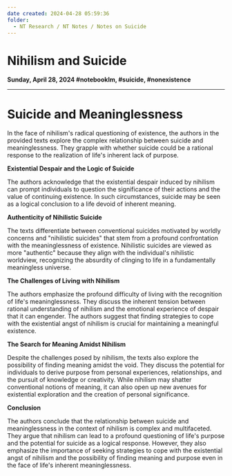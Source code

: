 ```yaml
---
date created: 2024-04-28 05:59:36
folder:
  - NT Research / NT Notes / Notes on Suicide
---
```


# **Nihilism and Suicide**

**Sunday, April 28, 2024 #notebooklm, #suicide, #nonexistence**

* * *

# **Suicide and Meaninglessness**

In the face of nihilism's radical questioning of existence, the authors in the provided texts explore the complex relationship between suicide and meaninglessness. They grapple with whether suicide could be a rational response to the realization of life's inherent lack of purpose.

**Existential Despair and the Logic of Suicide**

The authors acknowledge that the existential despair induced by nihilism can prompt individuals to question the significance of their actions and the value of continuing existence. In such circumstances, suicide may be seen as a logical conclusion to a life devoid of inherent meaning.

**Authenticity of Nihilistic Suicide**

The texts differentiate between conventional suicides motivated by worldly concerns and "nihilistic suicides" that stem from a profound confrontation with the meaninglessness of existence. Nihilistic suicides are viewed as more "authentic" because they align with the individual's nihilistic worldview, recognizing the absurdity of clinging to life in a fundamentally meaningless universe.

**The Challenges of Living with Nihilism**

The authors emphasize the profound difficulty of living with the recognition of life's meaninglessness. They discuss the inherent tension between rational understanding of nihilism and the emotional experience of despair that it can engender. The authors suggest that finding strategies to cope with the existential angst of nihilism is crucial for maintaining a meaningful existence.

**The Search for Meaning Amidst Nihilism**

Despite the challenges posed by nihilism, the texts also explore the possibility of finding meaning amidst the void. They discuss the potential for individuals to derive purpose from personal experiences, relationships, and the pursuit of knowledge or creativity. While nihilism may shatter conventional notions of meaning, it can also open up new avenues for existential exploration and the creation of personal significance.

**Conclusion**

The authors conclude that the relationship between suicide and meaninglessness in the context of nihilism is complex and multifaceted. They argue that nihilism can lead to a profound questioning of life's purpose and the potential for suicide as a logical response. However, they also emphasize the importance of seeking strategies to cope with the existential angst of nihilism and the possibility of finding meaning and purpose even in the face of life's inherent meaninglessness.